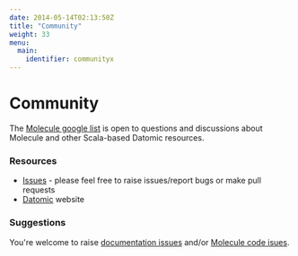 ```yaml
---
date: 2014-05-14T02:13:50Z
title: "Community"
weight: 33
menu:
  main:
    identifier: communityx
---
```


# Community

The [Molecule google list](https://groups.google.com/forum/#!forum/molecule-dsl) is open to questions and discussions about Molecule and other Scala-based Datomic resources.


### Resources
- [Issues](https://github.com/scalamolecule/molecule/issues) - please feel free to raise issues/report bugs or make pull requests
- [Datomic](http://datomic.com) website



### Suggestions

You're welcome to raise [documentation issues](https://github.com/scalamolecule/molecule-docs/issues) 
and/or [Molecule code isues](https://github.com/scalamolecule/molecule/issues).

